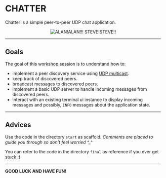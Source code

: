 # CHATTER

Chatter is a simple peer-to-peer UDP chat application. 

<div style="text-align:center"><img align="center" src="https://i.chzbgr.com/original/2734699264/hAED1D724/cheezburger-image-2734699264" alt="ALAN!ALAN!!! STEVE!STEVE!!"></div>

---

## Goals

The goal of this workshop session is to understand how to:

- implement a peer discovery service using [UDP multicast](https://en.wikipedia.org/wiki/Multicast).
- keep track of discovered peers.
- broadcast messages to discovered peers.
- implement a basic UDP server to handle incoming messages from discovered peers.
- interact with an existing terminal ui instance to display incoming messages and possibly, `INFO` messages about the application state.

---

## Advices

Use the code in the directory `start` as scaffold. *Comments are placed to guide you through so don't feel worried ^_^*

You can refer to the code in the directory `final` as reference if you ever get stuck ;)

---
**GOOD LUCK AND HAVE FUN!**
